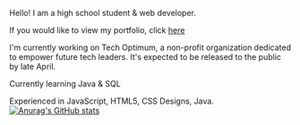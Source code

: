 
</p>
<div size='20px'> Hello! I am a high school student & web developer. 
</div>

If you would like to view my portfolio, click [here](https://siddharthduggal.com)

I'm currently working on Tech Optimum, a non-profit organization dedicated to empower future tech leaders. It's expected to be released to the public by late April.

Currently learning Java & SQL

Experienced in JavaScript, HTML5, CSS Designs, Java. 
[![Anurag's GitHub stats](https://github-readme-stats.vercel.app/api?username=siddharthd0)](https://github.com/anuraghazra/github-readme-stats)


